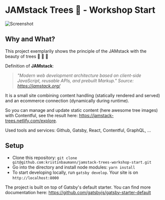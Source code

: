 # JAMstack Trees :evergreen_tree: - Workshop Start

![Screenshot](https://raw.githubusercontent.com/kristinbaumann/jamstack-trees-workshop-start/master/screenshot_start.png)

## Why and What?

This project exemplarily shows the principle of the JAMstack with the beauty of trees :evergreen_tree: :deciduous_tree: :palm_tree:

Definition of **JAMstack**:

> _"Modern web development architecture based on client-side JavaScript, reusable APIs, and prebuilt Markup."
> Source: https://jamstack.org/_

It is a small site combining content handling (statically rendered and served) and an ecommerce connection (dynamically during runtime).

So you can manage and update static content (here awesome tree images) with Contentful, see the result here: https://jamstack-trees.netlify.com/explore.

Used tools and services: Github, Gatsby, React, Contentful, GraphQL, ...

## Setup

- Clone this repository: `git clone git@github.com:kristinbaumann/jamstack-trees-workshop-start.git`
- Go into the directory and install node modules: `yarn install`
- To start developing locally, run `gatsby develop`. Your site is on `http://localhost:8000`

The project is built on top of Gatsby's default starter. You can find more documentation here: https://github.com/gatsbyjs/gatsby-starter-default
